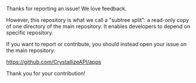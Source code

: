 Thanks for reporting an issue! We love feedback.

However, this repository is what we call a "subtree split": a read-only copy of one directory of the main repository. It enables developers to depend on specific repository.

If you want to report or contribute, you should instead open your issue on the main repository:

https://github.com/CrystallizeAPI/apps

Thank you for your contribution!
